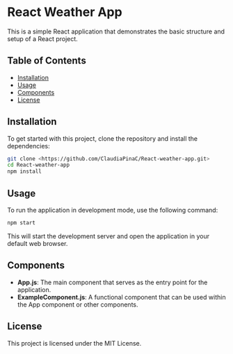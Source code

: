 # React Weather App

This is a simple React application that demonstrates the basic structure and setup of a React project.

## Table of Contents

- [Installation](#installation)
- [Usage](#usage)
- [Components](#components)
- [License](#license)

## Installation

To get started with this project, clone the repository and install the dependencies:

```bash
git clone <https://github.com/ClaudiaPinaC/React-weather-app.git>
cd React-weather-app
npm install
```

## Usage

To run the application in development mode, use the following command:

```bash
npm start
```

This will start the development server and open the application in your default web browser.

## Components

- **App.js**: The main component that serves as the entry point for the application.
- **ExampleComponent.js**: A functional component that can be used within the App component or other components.

## License

This project is licensed under the MIT License.